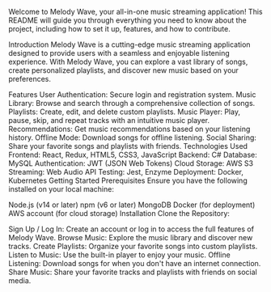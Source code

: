 Welcome to Melody Wave, your all-in-one music streaming application! This README will guide you through everything you need to know about the project, including how to set it up, features, and how to contribute.

Introduction
Melody Wave is a cutting-edge music streaming application designed to provide users with a seamless and enjoyable listening experience. With Melody Wave, you can explore a vast library of songs, create personalized playlists, and discover new music based on your preferences.

Features
User Authentication: Secure login and registration system.
Music Library: Browse and search through a comprehensive collection of songs.
Playlists: Create, edit, and delete custom playlists.
Music Player: Play, pause, skip, and repeat tracks with an intuitive music player.
Recommendations: Get music recommendations based on your listening history.
Offline Mode: Download songs for offline listening.
Social Sharing: Share your favorite songs and playlists with friends.
Technologies Used
Frontend: React, Redux, HTML5, CSS3, JavaScript
Backend: C#
Database: MySQL
Authentication: JWT (JSON Web Tokens)
Cloud Storage: AWS S3
Streaming: Web Audio API
Testing: Jest, Enzyme
Deployment: Docker, Kubernetes
Getting Started
Prerequisites
Ensure you have the following installed on your local machine:

Node.js (v14 or later)
npm (v6 or later)
MongoDB
Docker (for deployment)
AWS account (for cloud storage)
Installation
Clone the Repository:

Sign Up / Log In: Create an account or log in to access the full features of Melody Wave.
Browse Music: Explore the music library and discover new tracks.
Create Playlists: Organize your favorite songs into custom playlists.
Listen to Music: Use the built-in player to enjoy your music.
Offline Listening: Download songs for when you don't have an internet connection.
Share Music: Share your favorite tracks and playlists with friends on social media.
